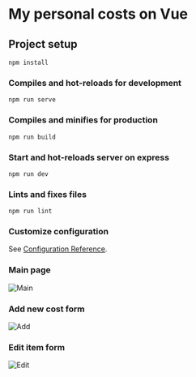 # My personal costs on Vue

## Project setup
```
npm install
```

### Compiles and hot-reloads for development
```
npm run serve
```

### Compiles and minifies for production
```
npm run build
```

### Start and hot-reloads server on express
```
npm run dev
```

### Lints and fixes files
```
npm run lint
```

### Customize configuration
See [Configuration Reference](https://cli.vuejs.org/config/).

### Main page

![Main](assets/Main_page.jpg)

### Add new cost form

![Add](assets/Add_new_cost.jpg)

### Edit item form

![Edit](assets/Edit_item.jpg)
